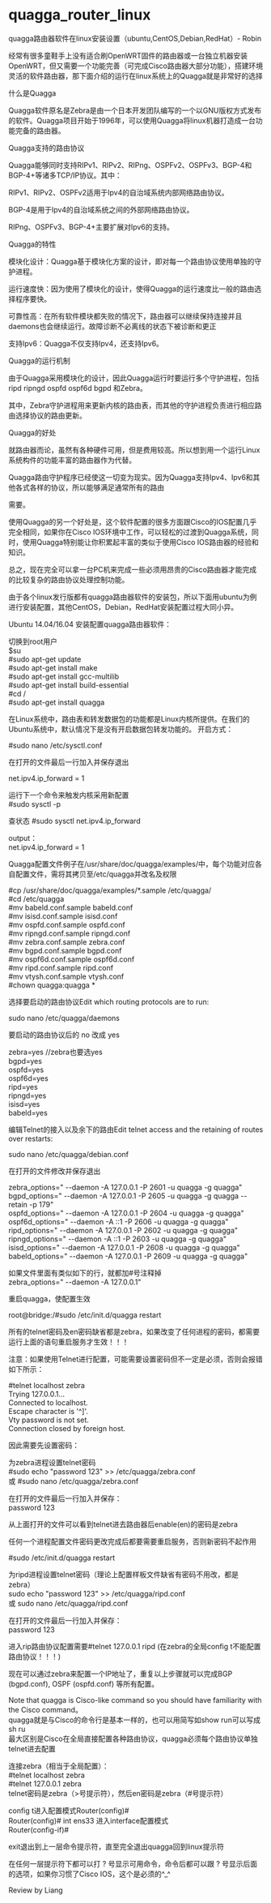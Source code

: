 # quagga_router_linux
quagga路由器软件在linux安装设置（ubuntu,CentOS,Debian,RedHat）- Robin

经常有很多童鞋手上没有适合刷OpenWRT固件的路由器或一台独立机器安装OpenWRT，但又需要一个功能完善（可完成Cisco路由器大部分功能），搭建环境灵活的软件路由器，那下面介绍的运行在linux系统上的Quagga就是非常好的选择

什么是Quagga   

  Quagga软件原名是Zebra是由一个日本开发团队编写的一个以GNU版权方式发布的软件。Quagga项目开始于1996年，可以使用Quagga将linux机器打造成一台功能完备的路由器。   

Quagga支持的路由协议   

  Quagga能够同时支持RIPv1、RIPv2、RIPng、OSPFv2、OSPFv3、BGP-4和 BGP-4+等诸多TCP/IP协议。其中：   

  RIPv1、RIPv2、OSPFv2适用于Ipv4的自治域系统内部网络路由协议。   

  BGP-4是用于Ipv4的自治域系统之间的外部网络路由协议。   

  RIPng、OSPFv3、BGP-4+主要扩展对Ipv6的支持。   

Quagga的特性   

  模块化设计：Quagga基于模块化方案的设计，即对每一个路由协议使用单独的守护进程。   

  运行速度快：因为使用了模块化的设计，使得Quagga的运行速度比一般的路由选择程序要快。   

  可靠性高：在所有软件模块都失败的情况下，路由器可以继续保持连接并且daemons也会继续运行。故障诊断不必离线的状态下被诊断和更正   

  支持Ipv6：Quagga不仅支持Ipv4，还支持Ipv6。   

Quagga的运行机制   

  由于Quagga采用模块化的设计，因此Quagga运行时要运行多个守护进程，包括ripd ripngd ospfd ospf6d bgpd 和Zebra。   

  其中，Zebra守护进程用来更新内核的路由表，而其他的守护进程负责进行相应路由选择协议的路由更新。   

Quagga的好处   

  就路由器而论，虽然有各种硬件可用，但是费用较高。所以想到用一个运行Linux系统构件的功能丰富的路由器作为代替。

Quagga路由守护程序已经使这一切变为现实。因为Quagga支持Ipv4、Ipv6和其他各式各样的协议，所以能够满足通常所有的路由

需要。   

  使用Quagga的另一个好处是，这个软件配置的很多方面跟Cisco的IOS配置几乎完全相同，如果你在Cisco IOS环境中工作，可以轻松的过渡到Quagga系统，同时，使用Quagga特别能让你积累起丰富的类似于使用Cisco IOS路由器的经验和知识。   

  总之，现在完全可以拿一台PC机来完成一些必须用昂贵的Cisco路由器才能完成的比较复杂的路由协议处理控制功能。   

  由于各个linux发行版都有quagga路由器软件的安装包，所以下面用ubuntu为例进行安装配置，其他CentOS，Debian，RedHat安装配置过程大同小异。   

Ubuntu 14.04/16.04 安装配置quagga路由器软件：   

切换到root用户   
$su   
#sudo apt-get update   
#sudo apt-get install make   
#sudo apt-get install gcc-multilib   
#sudo apt-get install build-essential   
#cd /   
#sudo apt-get install quagga   
 
在Linux系统中，路由表和转发数据包的功能都是Linux内核所提供。在我们的Ubuntu系统中，默认情况下是没有开启数据包转发功能的。
开启方式：   

#sudo nano /etc/sysctl.conf      

在打开的文件最后一行加入并保存退出   

net.ipv4.ip_forward = 1   

运行下一个命令来触发内核采用新配置   
#sudo sysctl -p   

查状态
#sudo sysctl net.ipv4.ip_forward   

output：   
net.ipv4.ip_forward = 1   
 
Quagga配置文件例子在/usr/share/doc/quagga/examples/中，每个功能对应各自配置文件，需将其拷贝至/etc/quagga并改名及权限   

#cp /usr/share/doc/quagga/examples/*.sample /etc/quagga/   
#cd /etc/quagga   
#mv babeld.conf.sample babeld.conf   
#mv isisd.conf.sample isisd.conf     
#mv ospfd.conf.sample ospfd.conf   
#mv ripngd.conf.sample ripngd.conf   
#mv zebra.conf.sample zebra.conf    
#mv bgpd.conf.sample bgpd.conf   
#mv ospf6d.conf.sample ospf6d.conf    
#mv ripd.conf.sample ripd.conf    
#mv vtysh.conf.sample vtysh.conf   
#chown quagga:quagga *    

选择要启动的路由协议Edit which routing protocols are to run:    

sudo nano /etc/quagga/daemons   

要启动的路由协议后的 no 改成 yes   

zebra=yes  //zebra也要选yes   
bgpd=yes   
ospfd=yes   
ospf6d=yes   
ripd=yes   
ripngd=yes   
isisd=yes   
babeld=yes   

编辑Telnet的接入以及余下的路由Edit telnet access and the retaining of routes over restarts:    

sudo nano /etc/quagga/debian.conf    

在打开的文件修改并保存退出   

zebra_options=" --daemon -A 127.0.0.1 -P 2601 -u quagga -g quagga"   
bgpd_options=" --daemon -A 127.0.0.1 -P 2605 -u quagga -g quagga --retain -p 179"   
ospfd_options=" --daemon -A 127.0.0.1 -P 2604 -u quagga -g quagga"   
ospf6d_options=" --daemon -A ::1 -P 2606 -u quagga -g quagga"   
ripd_options=" --daemon -A 127.0.0.1 -P 2602 -u quagga -g quagga"   
ripngd_options=" --daemon -A ::1 -P 2603 -u quagga -g quagga"   
isisd_options=" --daemon -A 127.0.0.1 -P 2608 -u quagga -g quagga"   
babeld_options=" --daemon -A 127.0.0.1 -P 2609 -u quagga -g quagga"   

如果文件里面有类似如下的行，就都加#号注释掉   
zebra_options=" --daemon -A 127.0.0.1"   


重启quagga，使配置生效   

root@bridge:/#sudo /etc/init.d/quagga restart   


所有的telnet密码及en密码缺省都是zebra，如果改变了任何进程的密码，都需要运行上面的语句重启服务才生效！！！   


注意：如果使用Telnet进行配置，可能需要设置密码但不一定是必须，否则会报错   
如下所示：   

#telnet localhost zebra   
Trying 127.0.0.1...   
Connected to localhost.   
Escape character is '^]'.   
Vty password is not set.   
Connection closed by foreign host.   

因此需要先设置密码：   

为zebra进程设置telnet密码   
#sudo echo "password 123" >> /etc/quagga/zebra.conf   
或 #sudo nano /etc/quagga/zebra.conf   

在打开的文件最后一行加入并保存：   
password 123   

从上面打开的文件可以看到telnet进去路由器后enable(en)的密码是zebra   


任何一个进程配置文件密码更改完成后都要需要重启服务，否则新密码不起作用   

#sudo /etc/init.d/quagga restart   

为ripd进程设置telnet密码（理论上配置样板文件缺省有密码不用改，都是zebra）   
sudo echo "password 123" >> /etc/quagga/ripd.conf   
或 sudo nano /etc/quagga/ripd.conf   

在打开的文件最后一行加入并保存：   
password 123    

进入rip路由协议配置需要#telnet 127.0.0.1 ripd   (在zebra的全局config t不能配置路由协议！！！)   

现在可以通过zebra来配置一个IP地址了，重复以上步骤就可以完成BGP (bgpd.conf), OSPF (ospfd.conf) 等所有配置。   

Note that quagga is Cisco-like command so you should have familiarity with the Cisco command。   
quagga就是与Cisco的命令行是基本一样的，也可以用简写如show run可以写成sh ru   
最大区别是Cisco在全局直接配置各种路由协议，quagga必须每个路由协议单独telnet进去配置   


连接zebra（相当于全局配置）：   
#telnet localhost zebra   
#telnet 127.0.0.1 zebra   
telnet密码是zebra（>号提示符），然后en密码是zebra（#号提示符）   

config t进入配置模式Router(config)#   
Router(config)# int ens33 进入interface配置模式   
Router(config-if)#   

exit退出到上一层命令提示符，直至完全退出quagga回到linux提示符   

在任何一层提示符下都可以打 ? 号显示可用命令，命令后都可以跟 ? 号显示后面的选项，如果你习惯了Cisco IOS，这个是必须的^_^   


Review by Liang






